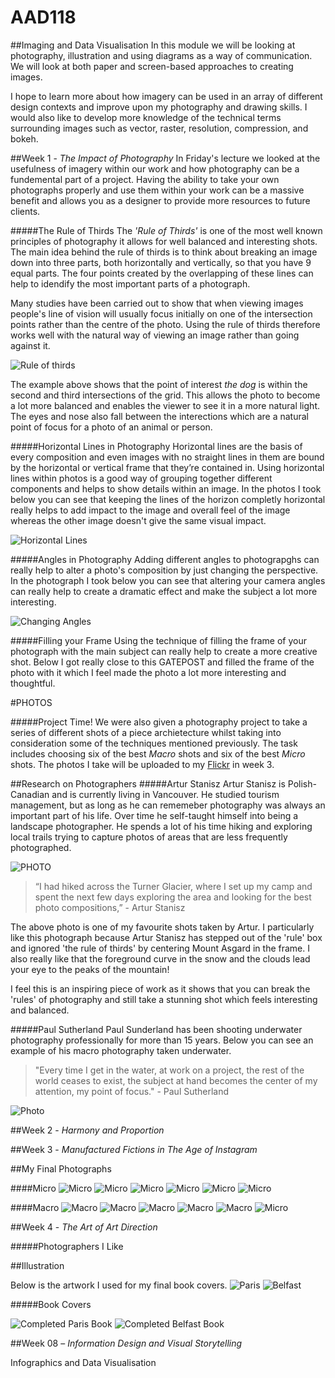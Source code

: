 # AAD118
##Imaging and Data Visualisation
In this module we will be looking at photography, illustration and using diagrams as a way of communication. We will look at both paper and screen-based approaches to creating images. 

I hope to learn more about how imagery can be used in an array of different design contexts and improve upon my photography and drawing skills. I would also like to develop more knowledge of the technical terms surrounding images such as vector, raster, resolution, compression, and bokeh. 

##Week 1 - *The Impact of Photography*
In Friday's lecture we looked at the usefulness of imagery within our work and how photography can be a fundemental part of a project. Having the ability to take your own photographs properly and use them within your work can be a massive benefit and allows you as a designer to provide more resources to future clients. 

#####The Rule of Thirds
The *'Rule of Thirds'* is one of the most well known principles of photography it allows for well balanced and interesting shots. The main idea behind the rule of thirds is to think about breaking an image down into three parts, both horizontally and vertically, so that you have 9 equal parts. The four points created by the overlapping of these lines can help to idendify the most important parts of a photograph. 

Many studies have been carried out to show that when viewing images people's line of vision will usually focus initially on one of the intersection points rather than the centre of the photo. Using the rule of thirds therefore works well with the natural way of viewing an image rather than going against it. 


![Rule of thirds](https://github.com/JemmaEagleson/AAD118/blob/master/Images/rule%20of%20thirds.png?raw=true)

The example above shows that the point of interest *the dog* is within the second and third intersections of the grid. This allows the photo to become a lot more balanced and enables the viewer to see it in a more natural light. The eyes and nose also fall between the interections which are a natural point of focus for a photo of an animal or person. 

#####Horizontal Lines in Photography
Horizontal lines are the basis of every composition and even images with no straight lines in them are bound by the horizontal or vertical frame that they’re contained in. Using horizontal lines within photos is a good way of grouping together different components and helps to show details within an image. In the photos I took below you can see that keeping the lines of the horizon completly horizontal really helps to add impact to the image and overall feel of the image whereas the other image doesn't give the same visual impact. 

![Horizontal Lines](https://github.com/JemmaEagleson/AAD118/blob/master/Images/Horizaontal%20lines%20.png?raw=true)

#####Angles in Photography
Adding different angles to photograpghs can really help to alter a photo's composition by just changing the perspective. In the photograph I took below you can see that altering your camera angles can really help to create a dramatic effect and make the subject a lot more interesting. 

![Changing Angles](https://github.com/JemmaEagleson/AAD118/blob/master/Images/Angles.png?raw=true)

#####Filling your Frame
Using the technique of filling the frame of your photograph with the main subject can really help to create a more creative shot.  Below I got really close to this GATEPOST and filled the frame of the photo with it which I feel made the photo a lot more interesting and thoughtful. 

#PHOTOS

#####Project Time!
We were also given a photography project to take a series of different shots of a piece archietecture whilst taking into consideration some of the techniques mentioned previously. The task includes choosing six of the best *Macro* shots and six of the best *Micro* shots. The photos I take will be uploaded to my [Flickr](https://www.flickr.com/photos/127785088@N07/) in week 3. 

##Research on Photographers
#####Artur Stanisz 
Artur Stanisz is Polish-Canadian and is currently living in Vancouver. He studied tourism management, but as long as he can rememeber photography was always an important part of his life. Over time he self-taught himself into being a landscape photographer. He spends a lot of his time hiking and exploring local trails trying to capture photos of areas that are less frequently photographed.

![PHOTO](https://github.com/JemmaEagleson/AAD118/blob/master/Images/Artur%20Stanisz%20.png?raw=true)

>“I had hiked across the Turner Glacier, where I set up my camp and spent the next few days exploring the area and looking for the best photo compositions,” - Artur Stanisz 

The above photo is one of my favourite shots taken by Artur. I particularly like this photograph because Artur Stanisz has stepped out of the 'rule' box and ignored 'the rule of thirds' by centering Mount Asgard in the frame. I also really like that the foreground curve in the snow and the clouds lead your eye to the peaks of the mountain!

I feel this is an inspiring piece of work as it shows that you can break the 'rules' of photography and still take a stunning shot which feels interesting and balanced. 

#####Paul Sutherland
Paul Sunderland has been shooting underwater photography professionally for more than 15 years. Below you can see an example of his macro photography taken underwater. 

>"Every time I get in the water, at work on a project, the rest of the world ceases to exist, the subject at hand becomes the center of my attention, my point of focus." - Paul Sutherland

![Photo](https://github.com/JemmaEagleson/AAD118/blob/master/Images/%20Paul%20Sutherland.png?raw=true)

##Week 2 - *Harmony and Proportion*



##Week 3 - *Manufactured Fictions in The Age of Instagram*


##My Final Photographs

####Micro 
![Micro](https://github.com/JemmaEagleson/AAD118/blob/master/Images/mirco%201.png?raw=true)
![Micro](https://github.com/JemmaEagleson/AAD118/blob/master/Images/micro2.png?raw=true)
![Micro](https://github.com/JemmaEagleson/AAD118/blob/master/Images/micro3.png?raw=true)
![Micro](https://github.com/JemmaEagleson/AAD118/blob/master/Images/micro4.png?raw=true)
![Micro](https://github.com/JemmaEagleson/AAD118/blob/master/Images/macro5.png?raw=true)
![Micro](https://github.com/JemmaEagleson/AAD118/blob/master/Images/micro6.png?raw=true)

####Macro
![Macro](https://github.com/JemmaEagleson/AAD118/blob/master/Images/macro%202.png?raw=true)
![Macro](https://github.com/JemmaEagleson/AAD118/blob/master/Images/macro.png?raw=true)
![Macro](https://github.com/JemmaEagleson/AAD118/blob/master/Images/macro%203.png?raw=true)
![Macro](https://github.com/JemmaEagleson/AAD118/blob/master/Images/macro6.png?raw=true)
![Macro](https://github.com/JemmaEagleson/AAD118/blob/master/Images/macro66.png?raw=true)
![Micro](https://github.com/JemmaEagleson/AAD118/blob/master/Images/macro%204.png?raw=true)



##Week 4 - *The Art of Art Direction*


#####Photographers I Like






##Illustration

Below is the artwork I used for my final book covers. 
![Paris](https://github.com/JemmaEagleson/AAD118/blob/master/Images/Paris.png?raw=true)
![Belfast](https://github.com/JemmaEagleson/AAD118/blob/master/Images/Belfast.png?raw=true)

#####Book Covers

![Completed Paris Book](https://github.com/JemmaEagleson/AAD118/blob/master/Images/Paris%20Book%20Complete.png?raw=true)
![Completed Belfast Book](https://github.com/JemmaEagleson/AAD118/blob/master/Images/belfast%20complete.png?raw=true)


##Week 08 – *Information Design and Visual Storytelling*

Infographics and Data Visualisation 








